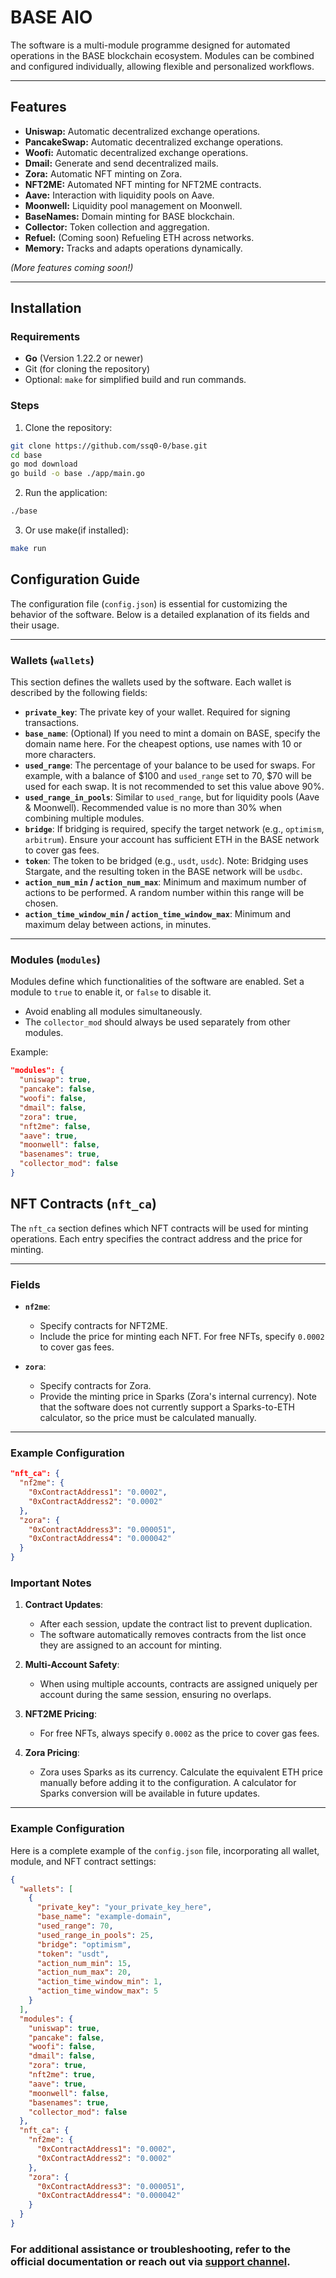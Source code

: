 # BASE AIO

The software is a multi-module programme designed for automated operations in the BASE blockchain ecosystem. Modules can be combined and configured individually, allowing flexible and personalized workflows.

---

## Features

- **Uniswap:** Automatic decentralized exchange operations.
- **PancakeSwap:** Automatic decentralized exchange operations.
- **Woofi:** Automatic decentralized exchange operations.
- **Dmail:** Generate and send decentralized mails.
- **Zora:** Automatic NFT minting on Zora.
- **NFT2ME:** Automated NFT minting for NFT2ME contracts.
- **Aave:** Interaction with liquidity pools on Aave.
- **Moonwell:** Liquidity pool management on Moonwell.
- **BaseNames:** Domain minting for BASE blockchain.
- **Collector:** Token collection and aggregation.
- **Refuel:** (Coming soon) Refueling ETH across networks.
- **Memory:** Tracks and adapts operations dynamically.

*(More features coming soon!)*

---

## Installation

### Requirements

- **Go** (Version 1.22.2 or newer)
- Git (for cloning the repository)
- Optional: `make` for simplified build and run commands.

### Steps

1. Clone the repository:
```bash
git clone https://github.com/ssq0-0/base.git
cd base
go mod download
go build -o base ./app/main.go   
```
2. Run the application:

```bash
./base
```

3. Or use make(if installed):
```bash
make run
```

## Configuration Guide

The configuration file (`config.json`) is essential for customizing the behavior of the software. Below is a detailed explanation of its fields and their usage.

---

### Wallets (`wallets`)

This section defines the wallets used by the software. Each wallet is described by the following fields:

- **`private_key`**: The private key of your wallet. Required for signing transactions.
- **`base_name`**: (Optional) If you need to mint a domain on BASE, specify the domain name here. For the cheapest options, use names with 10 or more characters.
- **`used_range`**: The percentage of your balance to be used for swaps. For example, with a balance of $100 and `used_range` set to 70, $70 will be used for each swap. It is not recommended to set this value above 90%.
- **`used_range_in_pools`**: Similar to `used_range`, but for liquidity pools (Aave & Moonwell). Recommended value is no more than 30% when combining multiple modules.
- **`bridge`**: If bridging is required, specify the target network (e.g., `optimism`, `arbitrum`). Ensure your account has sufficient ETH in the BASE network to cover gas fees.
- **`token`**: The token to be bridged (e.g., `usdt`, `usdc`). Note: Bridging uses Stargate, and the resulting token in the BASE network will be `usdbc`.
- **`action_num_min` / `action_num_max`**: Minimum and maximum number of actions to be performed. A random number within this range will be chosen.
- **`action_time_window_min` / `action_time_window_max`**: Minimum and maximum delay between actions, in minutes.

---

### Modules (`modules`)

Modules define which functionalities of the software are enabled. Set a module to `true` to enable it, or `false` to disable it.

- Avoid enabling all modules simultaneously.
- The `collector_mod` should always be used separately from other modules.

Example:
```json
"modules": {
  "uniswap": true,
  "pancake": false,
  "woofi": false,
  "dmail": false,
  "zora": true,
  "nft2me": false,
  "aave": true,
  "moonwell": false,
  "basenames": true,
  "collector_mod": false
}
```

## NFT Contracts (`nft_ca`)

The `nft_ca` section defines which NFT contracts will be used for minting operations. Each entry specifies the contract address and the price for minting.

---

### Fields

- **`nf2me`**: 
  - Specify contracts for NFT2ME.
  - Include the price for minting each NFT. For free NFTs, specify `0.0002` to cover gas fees.

- **`zora`**: 
  - Specify contracts for Zora.
  - Provide the minting price in Sparks (Zora's internal currency). Note that the software does not currently support a Sparks-to-ETH calculator, so the price must be calculated manually.

---

### Example Configuration

```json
"nft_ca": {
  "nf2me": {
    "0xContractAddress1": "0.0002",
    "0xContractAddress2": "0.0002"
  },
  "zora": {
    "0xContractAddress3": "0.000051",
    "0xContractAddress4": "0.000042"
  }
}
```

### Important Notes

1. **Contract Updates**:
   - After each session, update the contract list to prevent duplication.
   - The software automatically removes contracts from the list once they are assigned to an account for minting.

2. **Multi-Account Safety**:
   - When using multiple accounts, contracts are assigned uniquely per account during the same session, ensuring no overlaps.

3. **NFT2ME Pricing**:
   - For free NFTs, always specify `0.0002` as the price to cover gas fees.

4. **Zora Pricing**:
   - Zora uses Sparks as its currency. Calculate the equivalent ETH price manually before adding it to the configuration. A calculator for Sparks conversion will be available in future updates.

---

### Example Configuration

Here is a complete example of the `config.json` file, incorporating all wallet, module, and NFT contract settings:

```json
{
  "wallets": [
    {
      "private_key": "your_private_key_here",
      "base_name": "example-domain",
      "used_range": 70,
      "used_range_in_pools": 25,
      "bridge": "optimism",
      "token": "usdt",
      "action_num_min": 15,
      "action_num_max": 20,
      "action_time_window_min": 1,
      "action_time_window_max": 5
    }
  ],
  "modules": {
    "uniswap": true,
    "pancake": false,
    "woofi": false,
    "dmail": false,
    "zora": true,
    "nft2me": true,
    "aave": true,
    "moonwell": false,
    "basenames": true,
    "collector_mod": false
  },
  "nft_ca": {
    "nf2me": {
      "0xContractAddress1": "0.0002",
      "0xContractAddress2": "0.0002"
    },
    "zora": {
      "0xContractAddress3": "0.000051",
      "0xContractAddress4": "0.000042"
    }
  }
}
```

### For additional assistance or troubleshooting, refer to the official documentation or reach out via [support channel](https://t.me/cheifssq).